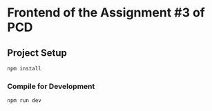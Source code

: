 # Frontend of the Assignment #3 of PCD

## Project Setup

```sh
npm install
```

### Compile for Development

```sh
npm run dev
```
